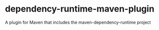 # dependency-runtime-maven-plugin
A plugin for Maven that includes the maven-dependency-runtime project
